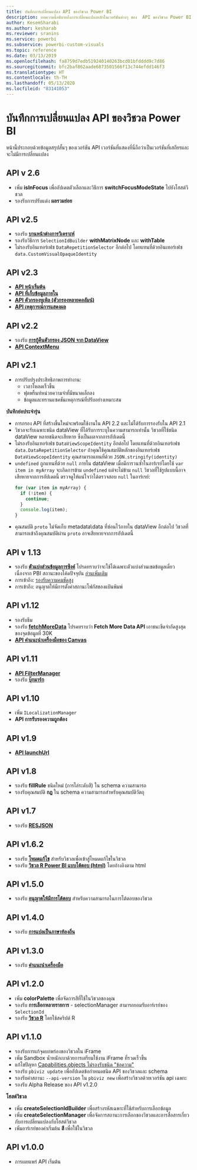 ```yaml
---
title: บันทึกการเปลี่ยนแปลง API ของวิชวล Power BI
description: บทความนี้อธิบายถึงการเปลี่ยนแปลงหลักในเวอร์ชันต่างๆ ของ  API ของวิชวล Power BI
author: KesemSharabi
ms.author: kesharab
ms.reviewer: sranins
ms.service: powerbi
ms.subservice: powerbi-custom-visuals
ms.topic: reference
ms.date: 03/13/2019
ms.openlocfilehash: fa8759d7edb519240140263bcd01bfdddd9c7d86
ms.sourcegitcommit: bfc2baf862aade6873501566f13c744efdd146f3
ms.translationtype: HT
ms.contentlocale: th-TH
ms.lasthandoff: 05/13/2020
ms.locfileid: "83141053"
---
```

# <a name="power-bi-visuals-api-changelog"></a>บันทึกการเปลี่ยนแปลง API ของวิชวล Power BI
หน้านี้ประกอบด้วยข้อมูลสรุปสั้นๆ ของเวอร์ชัน  API เวอร์ชันที่แสดงที่นี่ถือว่าเป็นเวอร์ชันที่เสถียรและจะไม่มีการเปลี่ยนแปลง

## <a name="api-v26"></a>API v 2.6
  * เพิ่ม **isInFocus** เพื่ออัปเดตตัวเลือกและวิธีการ **switchFocusModeState** ไปยังโฮสต์วิชวล
  * รองรับการปรับแต่ง **ผลรวมย่อย**

## <a name="api-v25"></a>API v2.5
  * รองรับ **[บานหน้าต่างการวิเคราะห์](./analytics-pane.md)**
  * รองรับวิธีการ `SelectionIdBuilder` **withMatrixNode** และ **withTable**
  * ไม่รองรับอินเทอร์เฟซ `DataRepetitionSelector` อีกต่อไป โดยแทนที่ด้วยอินเทอร์เฟซ `data.CustomVisualOpaqueIdentity`

## <a name="api-v23"></a>API v2.3
  * **[API หน้าเริ่มต้น](./landing-page.md)**
  * **[API ที่เก็บข้อมูลภายใน](./local-storage.md)**
  * **[API ตัวกรองทูเพิล (ตัวกรองหลายคอลัมน์)](./filter-api.md#the-tuple-filter-api-multi-column-filter)**
  * **[API เหตุการณ์การแสดงผล](./event-service.md#render-events-in-power-bi-visuals)**

## <a name="api-v22"></a>API v2.2
  * รองรับ **[การกู้คืนตัวกรอง JSON จาก DataView](./filter-api.md#restore-the-json-filter-from-the-data-view)**
  * **[API ContextMenu](./context-menu.md)**

## <a name="api-v21"></a>API v2.1
  * การปรับปรุงประสิทธิภาพการทำงาน:
    * เวลาโหลดเร็วขึ้น
    * ฟุตพริ้นท์หน่วยความจำที่มีขนาดเล็กลง
    * ข้อมูลและทรานแซคชันเหตุการณ์ที่ปรับอย่างเหมาะสม  

**บันทึกย่อประจำรุ่น**
* การกรอง API ที่สร้างขึ้นใหม่จะพร้อมใช้งานใน  API 2.2 และไม่ได้รับการรองรับใน  API 2.1
* วิชวลจะรับเฉพาะชนิด dataView ที่ได้รับการระบุในความสามารถเท่านั้น วิชวลที่ใช้ชนิด dataView หลายชนิดจะเสียหาย ซึ่งเป็นผลจากการอัปเดตนี้
* ไม่รองรับอินเทอร์เฟซ `DataViewScopeIdentity` อีกต่อไป โดยแทนที่ด้วยอินเทอร์เฟซ `data.DataRepetitionSelector` ถ้าคุณใช้คุณสมบัติหลักของอินเทอร์เฟซ `DataViewScopeIdentity` คุณสามารถแทนที่ด้วย `JSON.stringify(identity)`
* `undefined` ถูกแทนที่ด้วย `null` ภายใน dataView เมื่อมีการวนซ้ำในอาร์เรย์โดยใช้ `var item in myArray` จะเกิดการข้าม `undefined` แต่จะไม่ข้าม `null` วิชวลที่ใช้รูปแบบนี้อาจเสียหายจากการอัปเดตนี้ ตรวจดูให้แน่ใจว่าได้ตรวจสอบ `null` ในอาร์เรย์:
   ```typescript
   for (var item in myArray) {
     if (!item) {
       continue;
     }
     console.log(item);
   }
   ```
* คุณสมบัติ `proto` ไม่จัดเก็บ metadata\data ที่ซ่อนไว้ภายใน dataView อีกต่อไป วิชวลที่สามารถเข้าถึงคุณสมบัติผ่าน `proto` อาจเสียหายจากการอัปเดตนี้

## <a name="api-v113"></a>API v 1.13
* รองรับ **[ตัวแบ่งส่วนข้อมูลการซิงค์](./enable-sync-slicers.md)** โปรดทราบว่าจะใช้ได้เฉพาะตัวแบ่งส่วนเขตข้อมูลเดี่ยว เนื่องจาก PBI สถานะของโค้ดปัจจุบัน [อ่านเพิ่มเติม](/power-bi/desktop-slicers)
* การเข้าถึง: [รองรับความคมชัดสูง](./high-contrast-support.md) 
* การเข้าถึง: อนุญาตให้มีการตั้งค่าสถานะโฟกัสของแป้นพิมพ์

## <a name="api-v112"></a>API v1.12
* รองรับธีม
* รองรับ **[fetchMoreData](./fetch-more-data.md)** โปรดทราบว่า **Fetch More Data API** เอาชนะขีดจำกัดสูงสุดของจุดข้อมูลที่ 30K
* **[API คำแนะนำเครื่องมือของ Canvas](./add-tooltips.md#add-report-page-tooltips)**

## <a name="api-v111"></a>API v1.11
* **[ API FilterManager](./filter-api.md)**
* รองรับ **[บุ๊กมาร์ก](./bookmarks-support.md)** 

## <a name="api-v110"></a>API v1.10
* เพิ่ม `ILocalizationManager`
* **API การรับรองความถูกต้อง**

## <a name="api-v19"></a>API v1.9
* **[API launchUrl](./launch-url.md)**

## <a name="api-v18"></a>API v1.8
* รองรับ **fillRule** ชนิดใหม่ (การไล่ระดับสี) ใน schema ความสามารถ
* รองรับคุณสมบัติ **กฎ** ใน schema ความสามารถสำหรับคุณสมบัติวัตถุ

## <a name="api-v17"></a>API v1.7
* รองรับ **[RESJSON](./localization.md#resource-file)**

## <a name="api-v162"></a>API  v1.6.2
* รองรับ **[โหมดแก้ไข](./advanced-edit-mode.md)** สำหรับวิชวลเพื่อเข้าสู่โหมดแก้ไขในวิชวล
* รองรับ **[วิชวล R Power BI แบบโต้ตอบ (html)](https://microsoft.github.io/PowerBI-visuals/tutorials/building-r-powered-custom-visual/creating-r-visuals.md)** โดยอ้างอิงตาม html

## <a name="api-v150"></a>API v1.5.0
* รองรับ **[อนุญาตให้มีการโต้ตอบ](./visuals-interactions.md)** สำหรับความสามารถในการโต้ตอบของวิชวล

## <a name="api-v140"></a>API v1.4.0
* รองรับ **[การแปลเป็นภาษาท้องถิ่น](./localization.md)**

## <a name="api-v130"></a>API v1.3.0
* รองรับ **[คำแนะนำเครื่องมือ](./add-tooltips.md)**

## <a name="api-v120"></a>API v1.2.0
* เพิ่ม **colorPalette** เพื่อจัดการสีที่ใช้ในวิชวลของคุณ
* รองรับ **การเลือกหลายรายการ** - selectionManager สามารถยอมรับอาร์เรย์ของ `SelectionId`
* รองรับ **[วิชวล R](https://microsoft.github.io/PowerBI-visuals/tutorials/building-r-powered-custom-visual/creating-r-visuals.md)** โดยใช้สคริปต์ R

## <a name="api-v110"></a>API v1.1.0
* รองรับการแก้จุดบกพร่องของวิชวลใน iFrame
* เพิ่ม Sandbox น้ำหนักเบาด้วยการเตรียมใช้งาน iFrame ที่รวดเร็วขึ้น
* แก้ไขปัญหา [Capabilities.objects ไม่รองรับชนิด "ข้อความ"](https://github.com/Microsoft/PowerBI-visuals-tools/issues/12)
* รองรับ `pbiviz update` เพื่ออัปเดตข้อกำหนดชนิด API ของวิชวลและ schema
* รองรับค่าสถานะ `--api-version` ใน `pbiviz new` เพื่อสร้างวิชวลด้วยเวอร์ชัน api เฉพาะ
* รองรับ Alpha Release ของ API v1.2.0

**โฮสต์วิชวล**
* เพิ่ม **createSelectionIdBuilder** เพื่อสร้างรหัสเฉพาะที่ใช้สำหรับการเลือกข้อมูล
* เพิ่ม **createSelectionManager** เพื่อจัดการสถานะการเลือกของวิชวลและการสื่อสารเกี่ยวกับการเปลี่ยนแปลงกับโฮสต์วิชวล
* เพิ่มอาร์เรย์ของค่าเริ่มต้น **สี** เพื่อใช้ในวิชวล

## <a name="api-v100"></a>API v1.0.0
* การเผยแพร่ API เริ่มต้น
